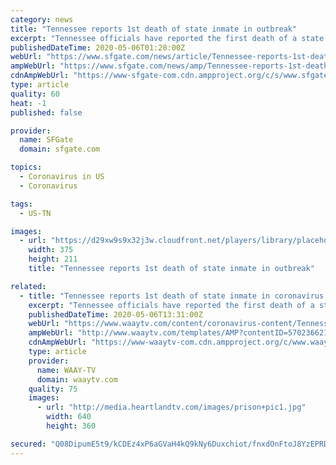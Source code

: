 ```yaml
---
category: news
title: "Tennessee reports 1st death of state inmate in outbreak"
excerpt: "Tennessee officials have reported the first death of a state inmate who tested positive for the coronavirus - a man who was among the nearly 1,300 inmates who tested positive from one prison. The state Department of Correction said Tuesday that the 67-year-old man was an inmate at Trousdale Turner Correctional Center,"
publishedDateTime: 2020-05-06T01:28:00Z
webUrl: "https://www.sfgate.com/news/article/Tennessee-reports-1st-death-of-state-inmate-in-15248163.php"
ampWebUrl: "https://www.sfgate.com/news/amp/Tennessee-reports-1st-death-of-state-inmate-in-15248163.php"
cdnAmpWebUrl: "https://www-sfgate-com.cdn.ampproject.org/c/s/www.sfgate.com/news/amp/Tennessee-reports-1st-death-of-state-inmate-in-15248163.php"
type: article
quality: 60
heat: -1
published: false

provider:
  name: SFGate
  domain: sfgate.com

topics:
  - Coronavirus in US
  - Coronavirus

tags:
  - US-TN

images:
  - url: "https://d29xw9s9x32j3w.cloudfront.net/players/library/placeholder.png"
    width: 375
    height: 211
    title: "Tennessee reports 1st death of state inmate in outbreak"

related:
  - title: "Tennessee reports 1st death of state inmate in coronavirus outbreak"
    excerpt: "Tennessee officials have reported the first death of a state inmate who tested positive for the coronavirus. The state Department of Correction said Tuesday that the 67-year-old man who was an inmate at Trousdale Turner Correctional Center was taken to the hospital on April 25,"
    publishedDateTime: 2020-05-06T13:31:00Z
    webUrl: "https://www.waaytv.com/content/coronavirus-content/Tennessee-reports-1st-death-of-state-inmate-in-coronavirus-outbreak-570236621.html"
    ampWebUrl: "http://www.waaytv.com/templates/AMP?contentID=570236621"
    cdnAmpWebUrl: "https://www-waaytv-com.cdn.ampproject.org/c/www.waaytv.com/templates/AMP?contentID=570236621"
    type: article
    provider:
      name: WAAY-TV
      domain: waaytv.com
    quality: 75
    images:
      - url: "http://media.heartlandtv.com/images/prison+pic1.jpg"
        width: 640
        height: 360

secured: "Q08DipumE5t9/kCDEz4xP6aGVaH4kQ9kNy6Duxchiot/fnxdOnFtoJ8YzEPRDgqnUWDjSTDUYMzItazUrZfpmG6mzsXW/NQmMjyNOwBGZBmxMxxrQ3sEpkI+eKx/8JPGFVXxw1Uk3kPPLr7MiIcwMUcjuLAIALY9PGk8tj0f7hiWmynMVsfVfF/MWnTNmNk/VsiVAC8wTdFprw5+oLKEU8u6SqdwVP5Y7/MhimXM4ahusbc6hvP3Tm7+bcm8mpDFIn/o5ZGh2Uxyl1/YRMxZhvyZ9FeXWKYRCKuM7DU/XloiBBtaUvwaL6RUENs0jHXX;0FfJrKa2UpBoObsT4oESPA=="
---
```


